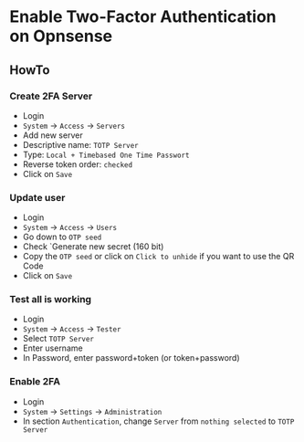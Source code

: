 # Enable Two-Factor Authentication on Opnsense

## HowTo

### Create 2FA Server

* Login
* `System` -> `Access` -> `Servers`
* Add new server
* Descriptive name: `TOTP Server`
* Type: `Local + Timebased One Time Passwort`
* Reverse token order: `checked`
* Click on `Save`

### Update user

* Login
* `System` -> `Access` -> `Users`
* Go down to `OTP seed`
* Check `Generate new secret (160 bit)
* Copy the `OTP seed` or click on `Click to unhide` if you want to use the QR Code
* Click on `Save`

### Test all is working

* Login
* `System` -> `Access` -> `Tester`
* Select `TOTP Server`
* Enter username
* In Password, enter password+token (or token+password)

### Enable 2FA

* Login
* `System` -> `Settings` -> `Administration`
* In section `Authentication`, change `Server` from `nothing selected` to `TOTP Server`

